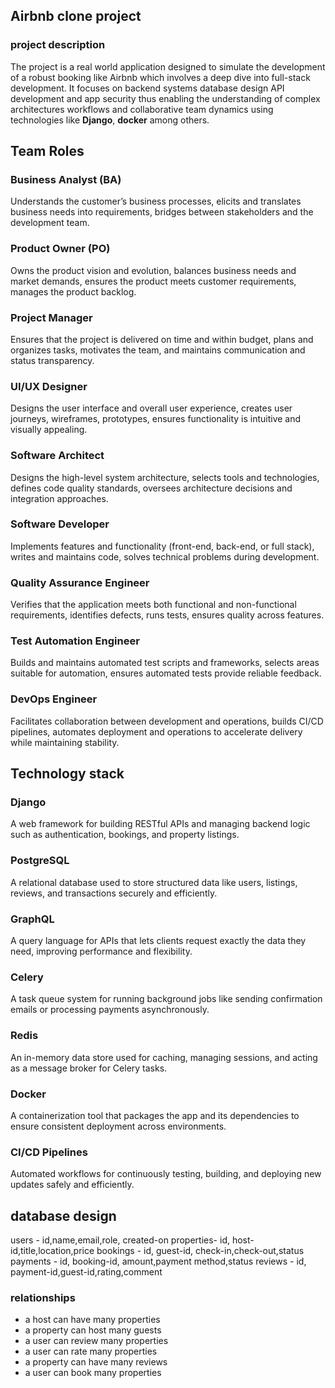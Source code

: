 ## Airbnb clone project ##
### project description ###
The project is a real world application designed to simulate the development of a robust booking like Airbnb which involves a deep dive into full-stack development. It focuses on backend systems database design API development and app security thus enabling the understanding of complex architectures workflows and collaborative team dynamics using technologies like **Django**, **docker** among others.

## Team Roles ##
### Business Analyst (BA) ###
Understands the customer’s business processes, elicits and translates business needs into requirements, bridges between stakeholders and the development team.
### Product Owner (PO) ###
Owns the product vision and evolution, balances business needs and market demands, ensures the product meets customer requirements, manages the product backlog.

### Project Manager ###
Ensures that the project is delivered on time and within budget, plans and organizes tasks, motivates the team, and maintains communication and status transparency.
### UI/UX Designer ###
Designs the user interface and overall user experience, creates user journeys, wireframes, prototypes, ensures functionality is intuitive and visually appealing.
### Software Architect ###
Designs the high-level system architecture, selects tools and technologies, defines code quality standards, oversees architecture decisions and integration approaches.
### Software Developer ###
Implements features and functionality (front-end, back-end, or full stack), writes and maintains code, solves technical problems during development.
### Quality Assurance  Engineer ###
Verifies that the application meets both functional and non-functional requirements, identifies defects, runs tests, ensures quality across features.
### Test Automation Engineer ###
Builds and maintains automated test scripts and frameworks, selects areas suitable for automation, ensures automated tests provide reliable feedback.
### DevOps Engineer ###
Facilitates collaboration between development and operations, builds CI/CD pipelines, automates deployment and operations to accelerate delivery while maintaining stability.


## Technology stack ##
### Django ###
A web framework for building RESTful APIs and managing backend logic such as authentication, bookings, and property listings.

### PostgreSQL ###
A relational database used to store structured data like users, listings, reviews, and transactions securely and efficiently.

### GraphQL ###
A query language for APIs that lets clients request exactly the data they need, improving performance and flexibility.

### Celery ###
A task queue system for running background jobs like sending confirmation emails or processing payments asynchronously.

### Redis ###
An in-memory data store used for caching, managing sessions, and acting as a message broker for Celery tasks.

### Docker ###
A containerization tool that packages the app and its dependencies to ensure consistent deployment across environments.

### CI/CD Pipelines ###
Automated workflows for continuously testing, building, and deploying new updates safely and efficiently.

## **database design** ##
users - id,name,email,role, created-on
properties- id, host-id,title,location,price
bookings - id, guest-id, check-in,check-out,status
payments - id, booking-id, amount,payment method,status
reviews - id, payment-id,guest-id,rating,comment

 ### **relationships** ###
- a host can have many properties
- a property can host many guests
- a user can review many properties
- a user can rate many properties
- a property can have many reviews
- a user can book many properties
